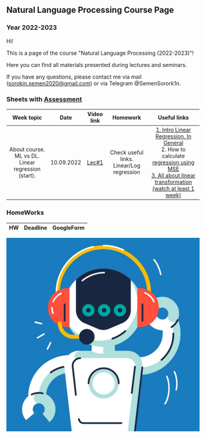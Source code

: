 ## Natural Language Processing Course Page 
### Year 2022-2023

Hi!

This is a page of the course "Natural Language Processing (2022-2023)"! 

Here you can find all materials presented during lectures and seminars.

If you have any questions, please contact me via mail (sorokin.semen2020@gmail.com) or via Telegram @SemenSorork1n. 

### Sheets with [Assessment]()


| Week topic |    Date    | Video link | Homework |                                                                                                                                                                          Useful links                                                                                                                                                                          |
| :---: |:----------:| :---: | :---: |:--------------------------------------------------------------------------------------------------------------------------------------------------------------------------------------------------------------------------------------------------------------------------------------------------------------------------------------------------------------:|
| About course. ML vs DL. Linear regression (start).| 10.09.2022 | [Lec#1](https://youtu.be/KmEyLMHhYCI)  | Check useful links. Linear/Log regression | [1. Intro Linear Regression. In General](https://www.youtube.com/watch?v=owI7zxCqNY0) <br/> 2. How to calculate [regression using MSE](https://youtube.com/playlist?list=PLF596A4043DBEAE9C) <br/> [3. All about linear transformation (watch at least 1 week)](https://www.khanacademy.org/math/linear-algebra/matrix-transformations#linear-transformations) |

### HomeWorks
| HW | Deadline | GoogleForm |
| :---: | :---: | :---: |



![Screenshot](Natural-language-processing.jpeg)



